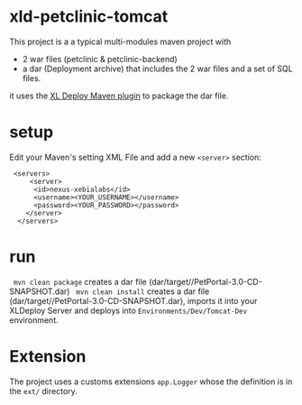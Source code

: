 # xld-petclinic-tomcat
This project is a a typical multi-modules maven project with 
* 2 war files (petclinic & petclinic-backend) 
* a dar (Deployment archive) that includes the 2 war files and a set of SQL files.

it uses the [XL Deploy Maven plugin](https://docs.xebialabs.com/deployit-maven-plugin/4.5.2) to package the dar file.

# setup
Edit your Maven's setting XML File and add a new `<server>` section:

```
 <servers>
     <server>
      <id>nexus-xebialabs</id>
      <username><YOUR_USERNAME></username>
      <password><YOUR_PASSWORD></password>
    </server>
  </servers>
```

# run

` mvn clean package` creates a dar file (dar/target//PetPortal-3.0-CD-SNAPSHOT.dar)
` mvn clean install` creates a dar file (dar/target//PetPortal-3.0-CD-SNAPSHOT.dar), imports it into your XLDeploy Server and deploys into `Environments/Dev/Tomcat-Dev` environment.


# Extension

The project uses a customs extensions `app.Logger` whose the definition
is in the `ext/` directory.


